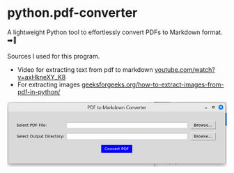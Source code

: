 # python.pdf-converter
A lightweight Python tool to effortlessly convert PDFs to Markdown format. \
➡️📄

Sources I used for this program.
* Video for extracting text from pdf to markdown
  [youtube.com/watch?v=axHkneXY_K8](https://www.youtube.com/watch?v=axHkneXY_K8)
* For extracting images
  [geeksforgeeks.org/how-to-extract-images-from-pdf-in-python/](https://www.geeksforgeeks.org/how-to-extract-images-from-pdf-in-python/)

<img src="https://github.com/joneel-git/python.pdf-converter/blob/main/pdf2md.png" width="600">
